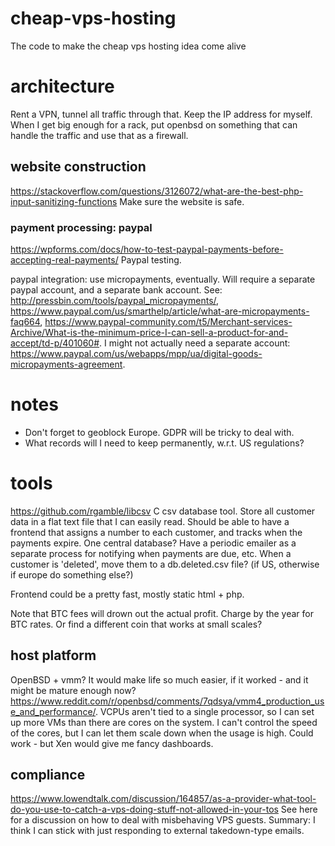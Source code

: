 # cheap-vps-hosting
The code to make the cheap vps hosting idea come alive

# architecture

Rent a VPN, tunnel all traffic through that. Keep the IP address for myself. When I get big enough for a rack, put openbsd on something that can handle the traffic and use that as a firewall.

## website construction

https://stackoverflow.com/questions/3126072/what-are-the-best-php-input-sanitizing-functions Make sure the website is safe.

### payment processing: paypal

https://wpforms.com/docs/how-to-test-paypal-payments-before-accepting-real-payments/ Paypal testing. 

paypal integration: use micropayments, eventually. Will require a separate paypal account, and a separate bank account. See: http://pressbin.com/tools/paypal_micropayments/, https://www.paypal.com/us/smarthelp/article/what-are-micropayments-faq664, https://www.paypal-community.com/t5/Merchant-services-Archive/What-is-the-minimum-price-I-can-sell-a-product-for-and-accept/td-p/401060#. I might not actually need a separate account: https://www.paypal.com/us/webapps/mpp/ua/digital-goods-micropayments-agreement.

# notes

- Don't forget to geoblock Europe. GDPR will be tricky to deal with. 
- What records will I need to keep permanently, w.r.t. US regulations? 

# tools

https://github.com/rgamble/libcsv C csv database tool. Store all customer data in a flat text file that I can easily read. Should be able to have a frontend that assigns a number to each customer, and tracks when the payments expire. One central database? Have a periodic emailer as a separate process for notifying when payments are due, etc. When a customer is 'deleted', move them to a db.deleted.csv file? (if US, otherwise if europe do something else?)

Frontend could be a pretty fast, mostly static html + php.  

Note that BTC fees will drown out the actual profit. Charge by the year for BTC rates. Or find a different coin that works at small scales?

## host platform

OpenBSD + vmm? It would make life so much easier, if it worked - and it might be mature enough now? https://www.reddit.com/r/openbsd/comments/7qdsya/vmm4_production_use_and_performance/.  VCPUs aren't tied to a single processor, so I can set up more VMs than there are cores on the system. I can't control the speed of the cores, but I can let them scale down when the usage is high. Could work - but Xen would give me fancy dashboards.

## compliance

https://www.lowendtalk.com/discussion/164857/as-a-provider-what-tool-do-you-use-to-catch-a-vps-doing-stuff-not-allowed-in-your-tos See here for a discussion on how to deal with misbehaving VPS guests. Summary: I think I can stick with just responding to external takedown-type emails.
